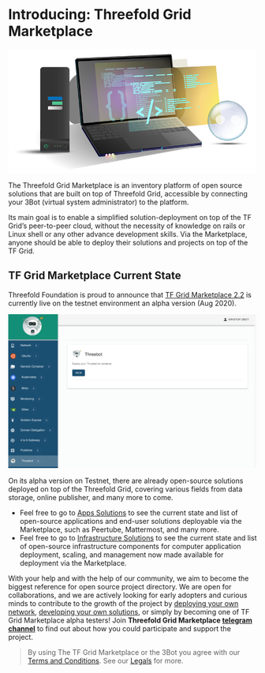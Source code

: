 
# Introducing: Threefold Grid Marketplace

![](./img/Homepagelaptop.png)

The Threefold Grid Marketplace is an inventory platform of open source solutions that are built on top of Threefold Grid, accessible by connecting your 3Bot (virtual system administrator) to the platform. 

Its main goal is to enable a simplified solution-deployment on top of the TF Grid’s peer-to-peer cloud, without the necessity of knowledge on rails or Linux shell or any other advance development skills. Via the Marketplace, anyone should be able to deploy their solutions and projects on top of the TF Grid.

## TF Grid Marketplace Current State

Threefold Foundation is proud to announce that [TF Grid Marketplace 2.2](www.marketplace-testnet.grid.tf) is currently live on the testnet environment an alpha version (Aug 2020). 

![](./img/3Bot_launch.png)

On its alpha version on Testnet, there are already open-source solutions deployed on top of the Threefold Grid, covering various fields from data storage, online publisher, and many more to come. 

- Feel free to go to [Apps Solutions](apps.md) to see the current state and list of open-source applications and end-user solutions deployable via the Marketplace, such as Peertube, Mattermost, and many more.
- Feel free to go to [Infrastructure Solutions](apps.md) to see the current state and list of open-source infrastructure components for computer application deployment, scaling, and management now made available for deployment via the Marketplace.

With your help and with the help of our community, we aim to become the biggest reference for open source project directory. We are open for collaborations, and we are actively looking for early adopters and curious minds to contribute to the growth of the project by [deploying your own network](#getting_started_network.md), [developing your own solutions](getting_started_first_solution.md), or simply by becoming one of TF Grid Marketplace alpha testers! Join __Threefold Grid Marketplace [telegram channel](https://t.me/joinchat/BwOvOxxgK59GmRoZ2_sM0w)__ to find out about how you could participate and support the project.


> By using The TF Grid Marketplace or the 3Bot you agree with our [Terms and Conditions](terms_conditions). See our [Legals](legals.md) for more.